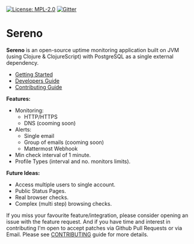 [uri_license]: https://www.mozilla.org/en-US/MPL/2.0
[uri_license_image]: https://img.shields.io/badge/MPL-2.0-blue.svg

[![License: MPL-2.0][uri_license_image]][uri_license]
[![Gitter](https://badges.gitter.im/sereno-xyz/community.svg)](https://gitter.im/sereno-xyz/community)


# Sereno #

**Sereno** is an open-source uptime monitoring application built on
JVM (using Clojure & ClojureScript) with PostgreSQL as a single
external dependency.

- [Getting Started][1]
- [Developers Guide][2]
- [Contributing Guide][3]


**Features:**

- Monitoring:
  - HTTP/HTTPS
  - DNS (cooming soon)
- Alerts:
  - Single email
  - Group of emails (cooming soon)
  - Mattermost Webhook
- Min check interval of 1 minute.
- Profile Types (interval and no. monitors limits).


**Future Ideas:**

- Access multiple users to single account.
- Public Status Pages.
- Real browser checks.
- Complex (multi step) browsing checks.


If you miss your favourite feature/integration, please consider
opening an issue with the feature request. And if you have time and
interest in contributing I'm open to accept patches via Github Pull
Requests or via Email. Please see [CONTRIBUTING][3] guide for more
details.


[1]: ./docs/user-guide.md
[2]: ./docs/dev-guide.md
[3]: ./docs/contributing.md


